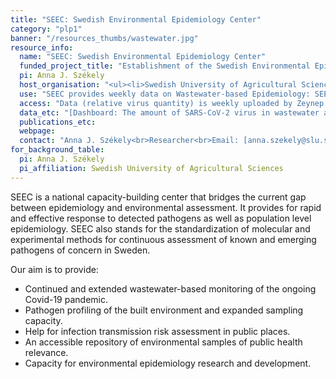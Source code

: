 ```yaml
---
title: "SEEC: Swedish Environmental Epidemiology Center"
category: "plp1"
banner: "/resources_thumbs/wastewater.jpg"
resource_info:
  name: "SEEC: Swedish Environmental Epidemiology Center"
  funded_project_title: "Establishment of the Swedish Environmental Epidemiology Center (SEEC)"
  pi: Anna J. Székely
  host_organisation: "<ul><li>Swedish University of Agricultural Sciences, SLU (Wastewater, Water, Surface, Air & Viability testing). Maja Malmberg, Anna J. Székely, Klas Udekwu.</li><li>KTH Royal Institute of Technology (Wastewater & Sludge): Zeynep Çetecioğlu Gürol.</li><li>Karolinska Institute (Air & Viability testing): Antonio Gigliotti Rothfuchs.</li><li>Uppsala University (Statistical modelling): Stefan Engblom.</li></ul>"
  use: "SEEC provides weekly data on Wastewater-based Epidemiology: SEEC actively monitors wastewater levels of the virus responsible for Covid-19 disease, SARS-CoV-2, in various municipalities of Sweden, covering more than 25% of the population. This data is continuously updated and freely accessible on the Swedish Pathogens Portal.<br><br>SEEC offers analysis of diverse environmental samples (e.g., water including wastewater, surface samples, air samples), for presence of pathogens, using both targeted approaches such as qPCR or amplicon sequencing as well as unbiased metagenomics approaches.<br><br>Built Environment Epidemiology: SEEC is involved in the worldwide analysis and profiling of built environment surfaces and air, with intermittent sampling of air in clinics, schools, subways, and indoor malls. Through an extensive network, datasets, sampling methods and analysis pipelines are readily available for comparative studies of environmental signals.<br><br>SEEC also offers support in experimental design, sampling, logistics, storage and other monitoring relevant processes."
  access: "Data (relative virus quantity) is weekly uploaded by Zeynep Cetecioglu Gurol (KTH) and Anna Székely (SLU). Uploaded data [can be openly accessed by the general public](https://www.pathogens.se/dashboards/wastewater/). Capacities of the resource are available to researchers upon request."
  data_etc: "[Dashboard: The amount of SARS-CoV-2 virus in wastewater across Sweden](https://www.pathogens.se/dashboards/wastewater/)"
  publications_etc:
  webpage:
  contact: "Anna J. Székely<br>Researcher<br>Email: [anna.szekely@slu.se](mailto:anna.szekely@slu.se)"
for_background_table:
  pi: Anna J. Székely
  pi_affiliation: Swedish University of Agricultural Sciences
---
```


SEEC is a national capacity-building center that bridges the current gap between epidemiology and environmental assessment. It provides for rapid and effective response to detected pathogens as well as population level epidemiology. SEEC also stands for the standardization of molecular and experimental methods for continuous assessment of known and emerging pathogens of concern in Sweden.

Our aim is to provide:

- Continued and extended wastewater-based monitoring of the ongoing Covid-19 pandemic.
- Pathogen profiling of the built environment and expanded sampling capacity.
- Help for infection transmission risk assessment in public places.
- An accessible repository of environmental samples of public health relevance.
- Capacity for environmental epidemiology research and development.
